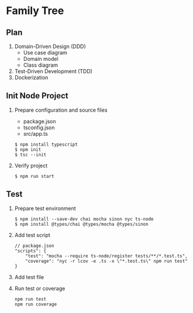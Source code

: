 # Family Tree 

## Plan
1. Domain-Driven Design (DDD)
    - Use case diagram
    - Domain model
    - Class diagram
2. Test-Driven Development (TDD)
3. Dockerization

## Init Node Project
1. Prepare configuration and source files
    - package.json
    - tsconfig.json
    - src/app.ts

    ```
    $ npm install typescript
    $ npm init
    $ tsc --init
    ```
2. Verify project

    ```
    $ npm run start
    ```

## Test
1. Prepare test environment

    ```
    $ npm install --save-dev chai mocha sinon nyc ts-node
    $ npm install @types/chai @types/mocha @types/sinon
    ```
2. Add test script

    ```
    // package.json
    "scripts": {
        "test": "mocha --require ts-node/register tests/**/*.test.ts",
        "coverage": "nyc -r lcov -e .ts -x \"*.test.ts\" npm run test"
    }
    ```
3. Add test file
4. Run test or coverage

    ```
    npm run test
    npm run coverage
    ```